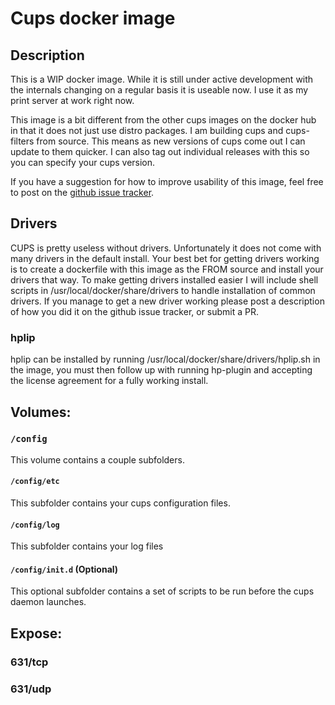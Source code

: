 # Cups docker image

## Description

This is a WIP docker image. While it is still under active development with the internals changing on a regular basis it is useable now. I use it as my print server at work right now.

This image is a bit different from the other cups images on the docker hub in that it does not just use distro packages. I am building cups and cups-filters from source. This means as new versions of cups come out I can update to them quicker. I can also tag out individual releases with this so you can specify your cups version.

If you have a suggestion for how to improve usability of this image, feel free to post on the [github issue tracker](https://github.com/jacobalberty/cups-docker/issues).

## Drivers

CUPS is pretty useless without drivers. Unfortunately it does not come with many drivers in the default install.
Your best bet for getting drivers working is to create a dockerfile with this image as the FROM source and install your drivers that way.
To make getting drivers installed easier I will include shell scripts in /usr/local/docker/share/drivers to handle installation of common drivers.
If you manage to get a new driver working please post a description of how you did it on the github issue tracker, or submit a PR.

### hplip

hplip can be installed by running /usr/local/docker/share/drivers/hplip.sh in the image, you must then follow up with running hp-plugin
and accepting the license agreement for a fully working install.

## Volumes:

### `/config`

This volume contains a couple subfolders.

#### `/config/etc`
This subfolder contains your cups configuration files.

#### `/config/log`
This subfolder contains your log files

#### `/config/init.d` (Optional)
This optional subfolder contains a set of scripts to be run before the cups daemon launches.

## Expose:

### 631/tcp

### 631/udp
